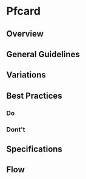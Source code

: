 # Pfcard

## Overview

## General Guidelines

## Variations

## Best Practices

### Do

### Dont't

## Specifications

## Flow
